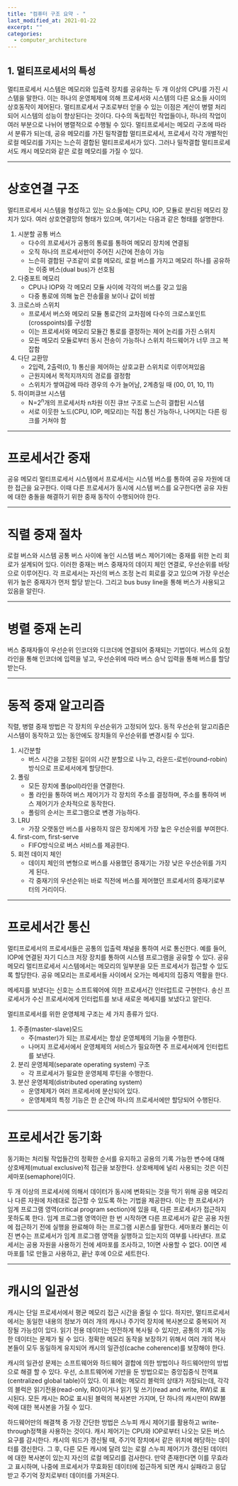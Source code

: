 ```yaml
---
title: "컴퓨터 구조 요약 - "
last_modified_at: 2021-01-22
excerpt: ""
categories:
  - computer_architecture
---
```


## 1. 멀티프로세서의 특성
멀티프로세서 시스템은 메모리와 입출력 장치를 공유하는 두 개 이상의 CPU를 가진 시스템을 말한다. 
이는 하나의 운영체제에 의해 프로세서와 시스템의 다른 요소들 사이의 상호동작이 제어된다. 
멀티프로세서 구조로부터 얻을 수 있는 이점은 계산이 병렬 처리되어 시스템의 성능이 향상된다는 것이다. 
다수의 독립적인 작업들이나, 하나의 작업이 여러 부분으로 나뉘어 병렬적으로 수행될 수 있다. 
멀티프로세서는 메모리 구조에 따라서 분류가 되는데, 공유 메모리를 가진 밀착결합 멀티프로세서, 프로세서 각각 개별적인 로컬 메모리를 가지는 느슨히 결합된 멀티프로세서가 있다. 
그러나 밀착결합 멀티프로세서도 캐시 메모리와 같은 로컬 메모리를 가질 수 있다. 

---

# 상호연결 구조
멀티프로세서 시스템을 형성하고 있는 요소들에는 CPU, IOP, 모듈로 분리된 메모리 장치가 있다. 
여러 상호연결망의 형태가 있으며, 여기서는 다음과 같은 형태를 설명한다. 
1. 시분할 공통 버스
	- 다수의 프로세서가 공통의 통로를 통하여 메모리 장치에 연결됨
	- 오직 하나의 프로세서만이 주어진 시간에 전송이 가능
	- 느슨히 결합된 구조같이 로컬 메모리, 로컬 버스를 가지고 메모리 하나를 공유하는 이중 버스(dual bus)가 선호됨
2. 다중포트 메모리
	- CPU나 IOP와 각 메모리 모듈 사이에 각각의 버스를 갖고 있음
	- 다중 통로에 의해 높은 전송률을 보이나 값이 비쌈
3. 크로스바 스위치
	- 프로세서 버스와 메모리 모듈 통로간의 교차점에 다수의 크로스포인트(crosspoints)를 구성함
	- 이는 프로세서와 메모리 모듈간 통로를 결정하는 제어 논리를 가진 스위치
	- 모든 메모리 모듈로부터 동시 전송이 가능하나 스위치 하드웨어가 너무 크고 복잡함
4. 다단 교환망
	- 2입력, 2출력(0, 1) 통신을 제어하는 상호교환 스위치로 이루어져있음
	- 근원지에서 목적지까지의 경로를 결정함	
	- 스위치가 쌓여감에 따라 경우의 수가 늘어남, 2계층일 때 (00, 01, 10, 11) 
5. 하이퍼큐브 시스템
	- N=2<sup>n</sup>개의 프로세서차 n차원 이진 큐브 구조로 느슨히 결합된 시스템
	- 서로 이웃한 노드(CPU, IOP, 메모리)는 직접 통신 가능하나, 나머지는 다른 링크를 거쳐야 함 

---

# 프로세서간 중재
공유 메모리 멀티프로세서 시스템에서 프로세서는 시스템 버스를 통하여 공유 자원에 대한 접근을 요구한다. 
이때 다른 프로세서가 동시에 시스템 버스를 요구한다면 공유 자원에 대한 충돌을 해결하기 위한 중재 동작이 수행되어야 한다. 

---

# 직렬 중재 절차
로컬 버스와 시스템 공통 버스 사이에 놓인 시스템 버스 제어기에는 중재를 위한 논리 회로가 설계되어 있다. 
이러한 중재는 버스 중재자의 데이지 체인 연결로, 우선순위를 바탕으로 이루어진다. 
각 프로세서는 자신의 버스 조정 논리 회로를 갖고 있으며 가장 우선순위가 높은 중재자가 먼저 할당 받는다. 
그리고 bus busy line을 통해 버스가 사용되고 있음을 알린다. 

---

# 병렬 중재 논리
버스 중재자들이 우선순위 인코더와 디코더에 연결되어 중재되는 기법이다. 
버스의 요청 라인을 통해 인코더에 입력을 넣고, 우선순위에 따라 버스 승낙 입력을 통해 버스를 할당 받는다. 

---

# 동적 중재 알고리즘
직렬, 병렬 중재 방법은 각 장치의 우선순위가 고정되어 있다. 
동적 우선순위 알고리즘은 시스템이 동작하고 있는 동안에도 장치들의 우선순위를 변경시킬 수 있다.
1. 시간분할
	- 버스 시간을 고정된 길이의 시간 분할으로 나누고, 라운드-로빈(round-robin) 방식으로 프로세서에게 할당한다. 
2. 폴링
	- 모든 장치에 폴(poll)라인을 연결한다.
	- 폴 라인을 통하여 버스 제어기가 각 장치의 주소를 결정하며, 주소를 통하여 버스 제어기가 순차적으로 동작한다. 
	- 폴링의 순서는 프로그램으로 변경 가능하다.
3. LRU
	- 가장 오랫동안 버스를 사용하지 않은 장치에게 가장 높은 우선순위를 부여한다. 
4. first-com, first-serve
	- FIFO방식으로 버스 서비스를 제공한다.
5. 회전 데이지 체인
	- 데이지 체인의 변형으로 버스를 사용했던 중재기는 가장 낮은 우선순위를 가지게 된다.
	- 각 중재기의 우선순위는 바로 직전에 버스를 제어했던 프로세서의 중재기로부터의 거리이다. 

---

# 프로세서간 통신
멀티프로세서의 프로세서들은 공통의 입출력 채널을 통하여 서로 통신한다. 
예를 들어, IOP에 연결된 자기 디스크 저장 장치를 통하여 시스템 프로그램을 공유할 수 있다. 
공유 메모리 멀티프로세서 시스템에서는 메모리의 일부분을 모든 프로세서가 접근할 수 있도록 할당한다. 
공유 메모리는 프로세서들 사이에서 오가는 메세지의 집중지 역활을 한다. 

메세지를 보냈다는 신호는 소프트웨어에 의한 프로세서간 인터럽트로 구현한다. 
송신 프로세서가 수신 프로세서에게 인터럽트를 보내 새로운 메세지를 보냈다고 알린다. 

멀티프로세서를 위한 운영체제 구조는 세 가지 종류가 있다. 
1. 주종(master-slave)모드
	- 주(master)가 되는 프로세서는 항상 운영체제의 기능을 수행한다.
	- 나머지 프로세서에서 운영체제의 서비스가 필요하면 주 프로세서에게 인터럽트를 보낸다. 
2. 분리 운영체제(separate operating system) 구조
	- 각 프로세서가 필요한 운영체제 루틴을 수행한다. 
3. 분산 운영체제(distributed operating system)
	- 운영체제가 여러 프로세서에 분산되어 있다. 
	- 운영체제의 특정 기능은 한 순간에 하나의 프로세서에만 할당되어 수행된다. 

---

# 프로세서간 동기화
동기화는 처리될 작업들간의 정확한 순서를 유지하고 공용의 기록 가능한 변수에 대해 상호배제(mutual exclusive)적 접근을 보장한다. 
상호배제에 널리 사용되는 것은 이진 세마포(semaphore)이다. 

두 개 이상의 프로세서에 의해서 데이터가 동시에 변화되는 것을 막기 위해 공용 메모리나 다른 자원에 차례대로 접근할 수 있도록 하는 기법을 제공한다. 
이는 한 프로세서가 임계 프로그램 영역(critical program section)에 있을 때, 다른 프로세서가 접근하지 못하도록 한다. 
임계 프로그램 영역이란 한 번 시작하면 다른 프로세서가 같은 공용 자원에 접근하기 전에 실행을 완료해야 하는 프로그램 시퀸스를 말한다. 
세마포라 불리는 이진 변수는 프로세서가 임계 프로그램 영역을 실행하고 있는지의 여부를 나타낸다. 
프로세서는 공용 자원을 사용하기 전에 세마포를 조사하고, 1이면 사용할 수 없다. 
0이면 세마포를 1로 만들고 사용하고, 끝난 후에 0으로 세트한다. 

---

# 캐시의 일관성
캐시는 단일 프로세서에서 평균 메모리 접근 시간을 줄일 수 있다. 
하지만, 멀티프로세서에서는 동일한 내용의 정보가 여러 개의 캐시나 주기억 장치에 복사본으로 중복되어 저장될 가능성이 있다. 
읽기 전용 데이터는 안전하게 복사될 수 있지만, 공통의 기록 가능한 데이터는 문제가 될 수 있다. 
정확한 메모리 동작을 보장하기 위해서 여러 개의 복사본들이 모두 동일하게 유지되어 캐시의 일관성(cache coherence)를 보장해야 한다. 

캐시의 일관성 문제는 소프트웨어와 하드웨어 결합에 의한 방법이나 하드웨어만의 방법으로 해결 할 수 있다. 
우선, 소프트웨어에 기반을 둔 방법으로는 중앙집중식 전역표(centralized global table)이 있다. 
이 표에는 메모리 블럭의 상태가 저장되는데, 각각의 블럭은 읽기전용(read-only, RO)이거나 읽기 및 쓰기(read and write, RW)로 표시된다. 
모든 캐시는 RO로 표시된 블럭의 복사본만 가지며, 단 하나의 캐시만이 RW블럭에 대한 복사본을 가질 수 있다. 

하드웨어만의 해결책 중 가장 간단한 방법은 스누피 캐시 제어기를 활용하고 write-through정책을 사용하는 것이다. 
캐시 제어기는 CPU와 IOP로부터 나오는 모든 버스 요구를 감시한다. 
캐시의 워드가 갱신될 때, 주기억 장치에서 같은 위치에 해당하는 데이터를 갱신한다. 
그 후, 다른 모든 캐시에 달려 있는 로컬 스누피 제어기가 갱신된 데이터에 대한 복사본이 있는지 자신의 로컬 메모리를 검사한다. 
만약 존재한다면 이를 무효라고 표시하며, 나중에 프로세서가 무효화된 데이터에 접근하게 되면 캐시 실패라고 응답받고 주기억 장치로부터 데이터를 가져온다. 
